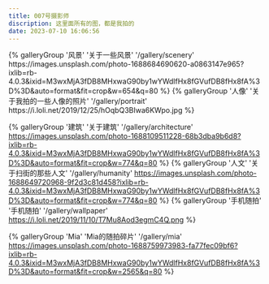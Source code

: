 ```yaml
---
title: 007号摄影师
discription: 这里面所有的图，都是我拍的
date: 2023-07-10 16:06:56
---
```


<div class="gallery-group-main">
{% galleryGroup '风景' '关于一些风景' '/gallery/scenery' https://images.unsplash.com/photo-1688684690620-a0863147e965?ixlib=rb-4.0.3&ixid=M3wxMjA3fDB8MHxwaG90by1wYWdlfHx8fGVufDB8fHx8fA%3D%3D&auto=format&fit=crop&w=654&q=80 %}
{% galleryGroup '人像' '关于我拍的一些人像的照片' '/gallery/portrait' https://i.loli.net/2019/12/25/hOqbQ3BIwa6KWpo.jpg %}

{% galleryGroup '建筑' '关于建筑' '/gallery/architecture' https://images.unsplash.com/photo-1688109511228-68b3dba9b6d8?ixlib=rb-4.0.3&ixid=M3wxMjA3fDB8MHxwaG90by1wYWdlfHx8fGVufDB8fHx8fA%3D%3D&auto=format&fit=crop&w=774&q=80 %}
{% galleryGroup '人文' '关于扫街的那些人文' '/gallery/humanity' https://images.unsplash.com/photo-1688649720968-9f2d3c81d458?ixlib=rb-4.0.3&ixid=M3wxMjA3fDB8MHxwaG90by1wYWdlfHx8fGVufDB8fHx8fA%3D%3D&auto=format&fit=crop&w=774&q=80 %}
{% galleryGroup '手机随拍' '手机随拍' '/gallery/wallpaper' https://i.loli.net/2019/11/10/T7Mu8Aod3egmC4Q.png %}

{% galleryGroup 'Mia' 'Mia的随拍碎片' '/gallery/mia' https://images.unsplash.com/photo-1688759973983-fa77fec09bf6?ixlib=rb-4.0.3&ixid=M3wxMjA3fDB8MHxwaG90by1wYWdlfHx8fGVufDB8fHx8fA%3D%3D&auto=format&fit=crop&w=2565&q=80 %}
</div>


